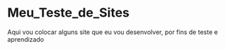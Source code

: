 # Meu_Teste_de_Sites
Aqui vou colocar alguns site que eu vou desenvolver, por fins de teste e aprendizado
